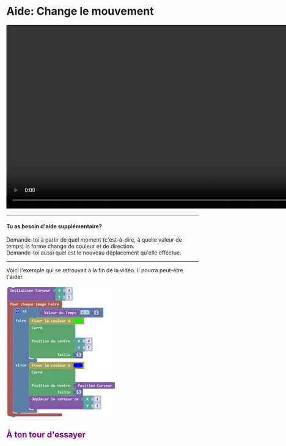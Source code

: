 # Aide: Change le mouvement

<video class="text-center" height="480" loop autoplay>
  <source src="vid/animation_p7.mp4" type="video/mp4">
</video>

***

#### Tu as besoin d'aide supplémentaire?

Demande-toi à partir de quel moment (c'est-à-dire, à quelle valeur de temps) la forme change de couleur et de direction.  
Demande-toi aussi quel est le nouveau déplacement qu'elle effectue.

***

Voici l'exemple qui se retrouvait à la fin de la vidéo. Il pourra peut-être t'aider.

![Exemple page 7][ex_p7]

## <span style="color: #800080">À ton tour d'essayer</span>

[ex_p7]: img/ex_p7.png